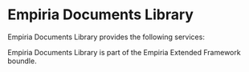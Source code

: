 ﻿Empiria Documents Library
=========================

Empiria Documents Library provides the following services:


Empiria Documents Library is part of the Empiria Extended Framework boundle.
